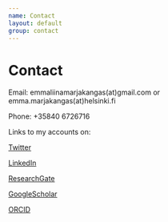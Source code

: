 ```yaml
---
name: Contact
layout: default
group: contact
---
```


<h1 class="page-header text-center"> Contact </h1>

Email: emmaliinamarjakangas(at)gmail.com or emma.marjakangas(at)helsinki.fi

Phone: +35840 6726716 

Links to my accounts on:

[Twitter](http://twitter.com/EmmaMarjakangas)

[LinkedIn](https://www.linkedin.com/in/emma-liina-marjakangas/)

[ResearchGate](https://www.researchgate.net/profile/Emma-Liina-Marjakangas-2)

[GoogleScholar](https://scholar.google.com/citations?user=nkYgsYYAAAAJ&hl=fi&oi=ao)

[ORCID](https://orcid.org/0000-0002-5245-3779)
